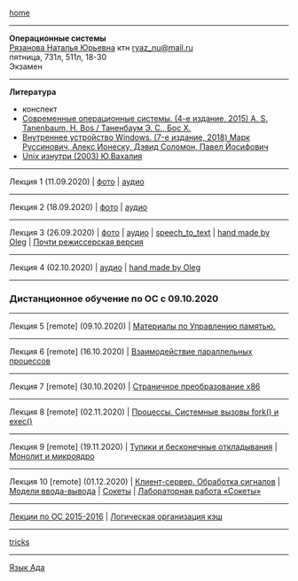 [home](https://github.com/dKosarevsky/iu7/blob/master/2020_2021_5sem.md)
____________________________________
**Операционные системы** \
[Рязанова Наталья Юрьевна](https://studizba.com/hs/151-mgtu-im-baumana/teachers/4-kafedra-iu-7-programmnoe-obespechenie-je/222-rjazanova-natalja-jurevna.html) ктн
ryaz_nu@mail.ru \
пятница, 731л, 511л, 18-30 \
Экзамен
____________________________________
**Литература**
* конспект
* [Современные операционные системы. (4-е издание, 2015) A. S. Tanenbaum, H. Bos / Таненбаум Э. С., Бос Х.](https://drive.google.com/file/d/173whT_fw3FGfWmoXgs9rPtNB7s2qKl9H/view?usp=sharing)
* [Внутреннее устройство Windows. (7-е издание, 2018) Марк Руссинович, Алекс Ионеску, Дэвид Соломон, Павел Йосифович](https://drive.google.com/file/d/1b5bvbw_BhX6Q1caEoRcBDpgajCCX-9L5/view?usp=sharing)
* [Unix изнутри (2003) Ю.Вахалия](https://t.me/bzd_channel/1163)
____________________________________
Лекция 1 (11.09.2020) | [фото](https://drive.google.com/drive/folders/18EaPDw3huzxnv_SedILf-IiNKBB4aXs1?usp=sharing) | [аудио](https://drive.google.com/drive/folders/184rKPher1Fl048SyJt7VrRV6pQebwBUv?usp=sharing)
____________________________________
Лекция 2 (18.09.2020) | [фото](https://drive.google.com/drive/folders/1-qWY2UE6BvJgyJYcVvYBF8ues6bjOp4o?usp=sharing) | [аудио](https://drive.google.com/drive/folders/1vmhMdWq_y3I1QDVv1d0YqIqXssirRb6L?usp=sharing)
____________________________________
Лекция 3 (26.09.2020) | [фото](https://drive.google.com/drive/folders/1FbTnaKRYAQjrQudn9jiWr4R_rlS0vrTx?usp=sharing) | [аудио](https://drive.google.com/drive/folders/1FWOIi4fd8Ju6JW7TrhvwWxhwTOxjs7fr?usp=sharing) | [speech_to_text](stt/os_lec_003.md) | [hand made by Oleg](stt/os_lec_003_hand_made.md) | [Почти режиссерская версия](https://drive.google.com/file/d/1H8VdwTBzSKz0bfQd75BkPF2f2T5qTu1z/view?usp=sharing)
____________________________________
Лекция 4 (02.10.2020) | [аудио](https://drive.google.com/drive/folders/1Imyka9uGwxfEvZRXvXSqWhZbhHmc1KDw?usp=sharing) | [hand made by Oleg](stt/os_lec_004_hand_made.md)
____________________________________

### Дистанционное обучение по ОС с 09.10.2020

____________________________________
Лекция 5 [remote] (09.10.2020) | [Материалы по Управлению памятью.](https://drive.google.com/file/d/1V5g7wAKgl7VSwsFB24_cRiaoQ8n1CRw1/view?usp=sharing)
____________________________________
Лекция 6 [remote] (16.10.2020) | [Взаимодействие параллельных процессов](https://drive.google.com/file/d/1s1mj_clLzlHACjJCfjfpbXrLjG4G2Z4p/view?usp=sharing)
____________________________________
Лекция 7 [remote] (30.10.2020) | [Страничное преобразование x86](https://drive.google.com/file/d/1IcIof__m2q1gG4GC-4mrEfigTF89UxcL/view?usp=sharing)
____________________________________
Лекция 8 [remote] (02.11.2020) | [Процессы. Системные вызовы fork() и exec()](https://drive.google.com/file/d/1QsIIDHhe8EIwNZkBK3RxVtfMCbZEgq1G/view?usp=sharing)
____________________________________
Лекция 9 [remote] (19.11.2020) | [Тупики и бесконечные откладывания](https://drive.google.com/file/d/1DFRurvHo2kNPl5wT0If_NUe4PFl8LIFy/view?usp=sharing) | [Монолит и микроядро](https://drive.google.com/file/d/1z2mEKgC8_zu4571C6hc0xRKDHF37OJCK/view?usp=sharing)
____________________________________
Лекция 10 [remote] (01.12.2020) | [Клиент-сервер. Обработка сигналов](https://drive.google.com/file/d/1DtmFLMUBeA12PaG42e_M2gBJEjjzvcKv/view?usp=sharing) | [Модели ввода-вывода](https://drive.google.com/file/d/1Cmm6i25tFCiJ2pd9-p7hdTVxUhM1CNIc/view?usp=sharing) | [Сокеты](https://drive.google.com/file/d/1c-mGY3m_BScNLGyIAJ1CLxISs2jrzE2R/view?usp=sharing) | [Лабораторная работа «Сокеты»](https://drive.google.com/file/d/1uafpUdWQ1AIph8xvyvsKLuNAybxLD1zg/view?usp=sharing)
____________________________________

[Лекции по ОС 2015-2016](https://github.com/iproha94/bmstu-operating-systems) | [Логическая организация кэш](https://drive.google.com/file/d/1ZvBnIYF8n3PjM6mYGKzw1FtWvb3at5rs/view?usp=sharing)

____________________________________


[tricks](https://drive.google.com/drive/folders/1dGz4-yb063fUNr5QkxPvI32n-URwXITz?usp=sharing)

____________________________________

[Язык Ада](https://www.ada-ru.org/)
